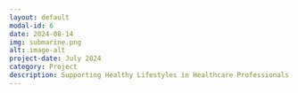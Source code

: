 ```yaml
---
layout: default
modal-id: 6
date: 2024-08-14
img: submarine.png
alt: image-alt
project-date: July 2024
category: Project
description: Supporting Healthy Lifestyles in Healthcare Professionals. This is a project that aims to shed light on the healthcare system and to push better care for our healthcare professionals. 
---
```


